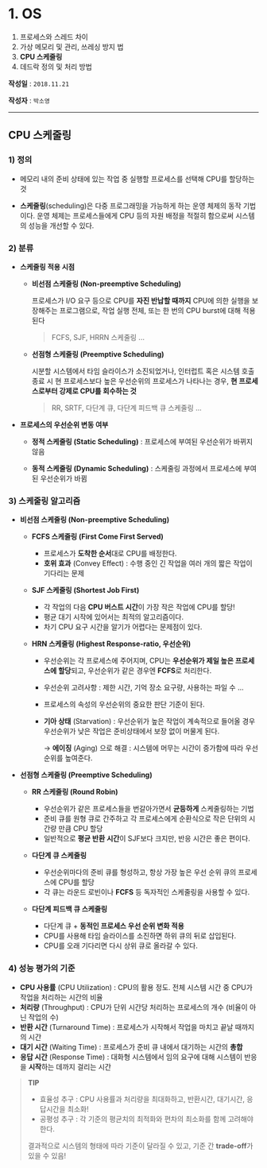 # 1. OS

1. 프로세스와 스레드 차이
2. 가상 메모리 및 관리, 쓰레싱 방지 법
3. **CPU 스케줄링**
4. 데드락 정의 및 처리 방법

**작성일** : ``2018.11.21``

**작성자** : `박소영`



***

## CPU 스케줄링

### 1) 정의

- 메모리 내의 준비 상태에 있는 작업 중 실행할 프로세스를 선택해 CPU를 할당하는 것

- **스케줄링**(scheduling)은 다중 프로그래밍을 가능하게 하는 운영 체제의 동작 기법이다. 운영 체제는 프로세스들에게 CPU 등의 자원 배정을 적절히 함으로써 시스템의 성능을 개선할 수 있다.

  

### 2) 분류

- **스케줄링 적용 시점**

  - **비선점 스케줄링 (Non-preemptive Scheduling)**

    프로세스가 I/O 요구 등으로 CPU를 **자진 반납할 때까지** CPU에 의한 실행을 보장해주는 프로그램으로, 작업 실행 전체, 또는 한 번의 CPU burst에 대해 적용된다

    > FCFS, SJF, HRRN 스케줄링 ...

  - **선점형 스케줄링 (Preemptive Scheduling)**

    시분할 시스템에서 타임 슬라이스가 소진되었거나, 인터럽트 혹은 시스템 호출 종료 시 현 프로세스보다 높은 우선순위의 프로세스가 나타나는 경우, **현 프로세스로부터 강제로 CPU를 회수하는 것**

    > RR, SRTF, 다단계 큐, 다단계 피드백 큐 스케줄링 ...

    

- **프로세스의 우선순위 변동 여부**

  - **정적 스케줄링 (Static Scheduling)** : 프로세스에 부여된 우선순위가 바뀌지 않음

  - **동적 스케줄링 (Dynamic Scheduling)** : 스케줄링 과정에서 프로세스에 부여된 우선순위가 바뀜

    

### 3) 스케줄링 알고리즘

- **비선점 스케줄링 (Non-preemptive Scheduling)**

  - **FCFS 스케줄링 (First Come First Served)**

    - 프로세스가 **도착한 순서**대로 CPU를 배정한다.
    - **호위 효과** (Convey Effect) : 수행 중인 긴 작업을 여러 개의 짧은 작업이 기다리는 문제

  - **SJF 스케줄링 (Shortest Job First)**

    - 각 작업의 다음 **CPU 버스트 시간**이 가장 작은 작업에 CPU를 할당!
    - 평균 대기 시작에 있어서는 최적의 알고리즘이다.
    - 차기 CPU 요구 시간을 알기가 어렵다는 문제점이 있다.

  - **HRN 스케줄링 (Highest Response-ratio, 우선순위)**

    - 우선순위는 각 프로세스에 주어지며, CPU는 **우선순위가 제일 높은 프로세스에 할당**되고, 우선순위가 같은 경우엔 **FCFS**로 처리한다.

    - 우선순위 고려사항 : 제한 시간, 기억 장소 요구량, 사용하는 파일 수 ...

    - 프로세스의 속성의 우선순위의 중요한 판단 기준이 된다.

    - **기아 상태** (Starvation) : 우선순위가 높은 작업이 계속적으로 들어올 경우 우선순위가 낮은 작업은 준비상태에서 보장 없이 머물게 된다.

      → **에이징** (Aging) 으로 해결 : 시스템에 머무는 시간이 증가함에 따라 우선순위를 높여준다.

    

- **선점형 스케줄링 (Preemptive Scheduling)**

  - **RR 스케줄링 (Round Robin)**

    - 우선순위가 같은 프로세스들을 번갈아가면서 **균등하게** 스케줄링하는 기법
    - 준비 큐를 원형 큐로 간주하고 각 프로세스에게 순환식으로 작은 단위의 시간량 만큼 CPU 할당
    - 일반적으로 **평균 반환 시간**이 SJF보다 크지만, 반응 시간은 좋은 편이다.

  - **다단계 큐 스케줄링**

    - 우선순위마다의 준비 큐를 형성하고, 항상 가장 높은 우선 순위 큐의 프로세스에 CPU를 할당
    - 각 큐는 라운드 로빈이나 **FCFS** 등 독자적인 스케줄링을 사용할 수 있다.

  - **다단계 피드백 큐 스케줄링**

    - 다단계 큐 + **동적인 프로세스 우선 순위 변화 적용**
    - CPU를 사용해 타임 슬라이스를 소진하면 하위 큐의 뒤로 삽입된다.
    - CPU를 오래 기다리면 다시 상위 큐로 올라갈 수 있다.

    

### 4) 성능 평가의 기준

- **CPU 사용률** (CPU Utilization) : CPU의 활용 정도. 전체 시스템 시간 중 CPU가 작업을 처리하는 시간의 비율
- **처리량** (Throughput) : CPU가 단위 시간당 처리하는 프로세스의 개수 (비율이 아닌 작업의 수)
- **반환 시간** (Turnaround Time) : 프로세스가 시작해서 작업을 마치고 끝날 때까지의 시간
- **대기 시간** (Waiting Time) : 프로세스가 준비 큐 내에서 대기하는 시간의 **총합**
- **응답 시간** (Response Time) : 대화형 시스템에서 임의 요구에 대해 시스템이 반응을 **시작**하는 데까지 걸리는 시간

> **TIP**
>
> - 효율성 추구 : CPU 사용률과 처리량을 최대화하고, 반환시간, 대기시간, 응답시간을 최소화!
> - 공평성 추구 : 각 기준의 평균치의 최적화와 편차의 최소화를 함께 고려해야 한다.
>
> 결과적으로 시스템의 형태에 따라 기준이 달라질 수 있고, 기준 간 **trade-off**가 있을 수 있음!